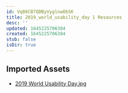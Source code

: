 ```yaml
---
id: Vq06CB7QDByVyglnwObSK
title: 2019_world_usability_day 1 Resources
desc: ''
updated: 1645225706384
created: 1645225706384
stub: false
isDir: true
---
```

## Imported Assets
- [2019 World Usability Day.jpg](/assets/2019-world-usability-day-aMV5cWCE3FEh.jpg)
